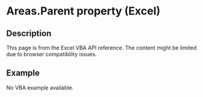 # Areas.Parent property (Excel)

## Description
This page is from the Excel VBA API reference. The content might be limited due to browser compatibility issues.

## Example
No VBA example available.
